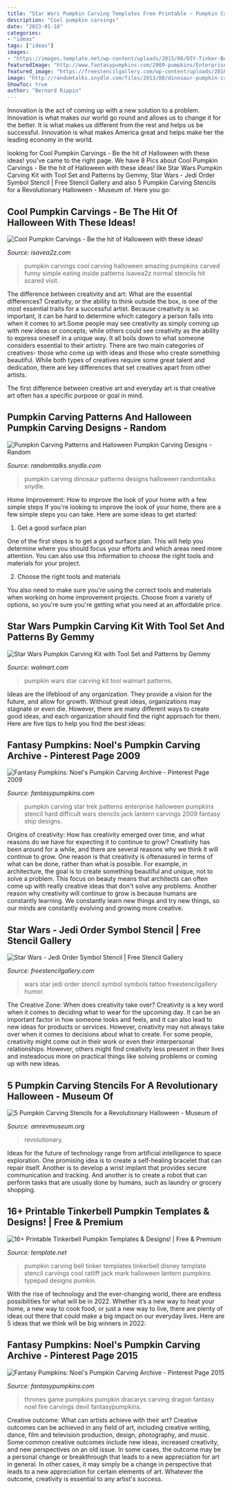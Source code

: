 ```yaml
---
title: "Star Wars Pumpkin Carving Templates Free Printable ~ Pumpkin Carving Patterns And Halloween Pumpkin Carving Designs"
description: "Cool pumpkin carvings"
date: "2023-01-18"
categories:
- "ideas"
tags: ["ideas"]
images:
- "https://images.template.net/wp-content/uploads/2015/06/DIY-Tinker-Bell-Template-Design.jpg"
featuredImage: "http://www.fantasypumpkins.com/2009-pumpkins/Enterprise84-840.jpg"
featured_image: "https://freestencilgallery.com/wp-content/uploads/2016/07/Star-Wars-Jedi-Order-Symbol-Stencil-thumb.jpg"
image: "http://randomtalks.snydle.com/files/2013/08/dinosaur-pumpkin-carving.jpg"
ShowToc: true
author: "Bernard Rippin"
---
```



Innovation is the act of coming up with a new solution to a problem. Innovation is what makes our world go round and allows us to change it for the better. It is what makes us different from the rest and helps us be successful. Innovation is what makes America great and helps make her the leading economy in the world.

	

		
looking for Cool Pumpkin Carvings - Be the hit of Halloween with these ideas! you've came to the right page. We have 8 Pics about Cool Pumpkin Carvings - Be the hit of Halloween with these ideas! like Star Wars Pumpkin Carving Kit with Tool Set and Patterns by Gemmy, Star Wars - Jedi Order Symbol Stencil | Free Stencil Gallery and also 5 Pumpkin Carving Stencils for a Revolutionary Halloween - Museum of. Here you go:
		
    
## Cool Pumpkin Carvings - Be The Hit Of Halloween With These Ideas!

<img loading=lazy src="https://www.isavea2z.com/wp-content/uploads/2013/10/cool-pumpkin-carvings.jpg" onerror="this.onerror=null;this.src='https://tse1.mm.bing.net/th?id=OIP.ks7kydSG2jaRpdzwUuFOeAHaKl&amp;pid=15.1';" alt="Cool Pumpkin Carvings - Be the hit of Halloween with these ideas!">

_Source: isavea2z.com_

>pumpkin carvings cool carving halloween amazing pumpkins carved funny simple eating inside patterns isavea2z normal stencils hit scared visit. 

	

The difference between creativity and art: What are the essential differences?
Creativity, or the ability to think outside the box, is one of the most essential traits for a successful artist. Because creativity is so important, it can be hard to determine which category a person falls into when it comes to art.Some people may see creativity as simply coming up with new ideas or concepts; while others could see creativity as the ability to express oneself in a unique way. It all boils down to what someone considers essential to their artistry.
There are two main categories of creatives- those who come up with ideas and those who create something beautiful. While both types of creatives require some great talent and dedication, there are key differences that set creatives apart from other artists. 

The first difference between creative art and everyday art is that creative art often has a specific purpose or goal in mind.

    
## Pumpkin Carving Patterns And Halloween Pumpkin Carving Designs - Random

<img loading=lazy src="http://randomtalks.snydle.com/files/2013/08/dinosaur-pumpkin-carving.jpg" onerror="this.onerror=null;this.src='https://tse2.mm.bing.net/th?id=OIP.y1uDgKfSpoOZ7nMNoYVBlwHaFj&amp;pid=15.1';" alt="Pumpkin Carving Patterns and Halloween Pumpkin Carving Designs - Random">

_Source: randomtalks.snydle.com_

>pumpkin carving dinosaur patterns designs halloween randomtalks snydle. 

	

Home Improvement: How to improve the look of your home with a few simple steps
If you're looking to improve the look of your home, there are a few simple steps you can take. Here are some ideas to get started:
1. Get a good surface plan

One of the first steps is to get a good surface plan. This will help you determine where you should focus your efforts and which areas need more attention. You can also use this information to choose the right tools and materials for your project.

2. Choose the right tools and materials

You also need to make sure you're using the correct tools and materials when working on home improvement projects. Choose from a variety of options, so you're sure you're getting what you need at an affordable price.


    
## Star Wars Pumpkin Carving Kit With Tool Set And Patterns By Gemmy

<img loading=lazy src="https://i5.walmartimages.com/asr/1f31b8b7-a0dd-4710-882b-1094a94746be_1.e7d1708b645a498ddb33fcb1697fb83e.jpeg" onerror="this.onerror=null;this.src='https://tse3.mm.bing.net/th?id=OIP.hhq5Ll9UYqhO69X6mOsaXAHaEP&amp;pid=15.1';" alt="Star Wars Pumpkin Carving Kit with Tool Set and Patterns by Gemmy">

_Source: walmart.com_

>pumpkin wars star carving kit tool walmart patterns. 

	

Ideas are the lifeblood of any organization. They provide a vision for the future, and allow for growth. Without great ideas, organizations may stagnate or even die. However, there are many different ways to create good ideas, and each organization should find the right approach for them. Here are five tips to help you find the best ideas:

    
## Fantasy Pumpkins: Noel&#039;s Pumpkin Carving Archive - Pinterest Page 2009

<img loading=lazy src="http://www.fantasypumpkins.com/2009-pumpkins/Enterprise84-840.jpg" onerror="this.onerror=null;this.src='https://tse1.mm.bing.net/th?id=OIP.IjZEJmnEyiiDV483SAF7CQHaFx&amp;pid=15.1';" alt="Fantasy Pumpkins: Noel&#039;s Pumpkin Carving Archive - Pinterest Page 2009">

_Source: fantasypumpkins.com_

>pumpkin carving star trek patterns enterprise halloween pumpkins stencil hard difficult wars stencils jack lantern carvings 2009 fantasy ship designs. 

	

Origins of creativity: How has creativity emerged over time, and what reasons do we have for expecting it to continue to grow?
Creativity has been around for a while, and there are several reasons why we think it will continue to grow. One reason is that creativity is oftenasured in terms of what can be done, rather than what is possible. For example, in architecture, the goal is to create something beautiful and unique, not to solve a problem. This focus on beauty means that architects can often come up with really creative ideas that don't solve any problems. Another reason why creativity will continue to grow is because humans are constantly learning. We constantly learn new things and try new things, so our minds are constantly evolving and growing more creative.

    
## Star Wars - Jedi Order Symbol Stencil | Free Stencil Gallery

<img loading=lazy src="https://freestencilgallery.com/wp-content/uploads/2016/07/Star-Wars-Jedi-Order-Symbol-Stencil-thumb.jpg" onerror="this.onerror=null;this.src='https://tse4.mm.bing.net/th?id=OIP.kAzHfBAL1S7R0kE3dBYHqAAAAA&amp;pid=15.1';" alt="Star Wars - Jedi Order Symbol Stencil | Free Stencil Gallery">

_Source: freestencilgallery.com_

>wars star jedi order stencil symbol symbols tattoo freestencilgallery humor. 

	

The Creative Zone: When does creativity take over?
Creativity is a key word when it comes to deciding what to wear for the upcoming day. It can be an important factor in how someone looks and feels, and it can also lead to new ideas for products or services. However, creativity may not always take over when it comes to decisions about what to create. For some people, creativity might come out in their work or even their interpersonal relationships. However, others might find creativity less present in their lives and insteadocus more on practical things like solving problems or coming up with new ideas.

    
## 5 Pumpkin Carving Stencils For A Revolutionary Halloween - Museum Of

<img loading=lazy src="https://moar-prod.imgix.net/e4b1cd42-d0d8-4059-9970-baa50c998e27/MARPumpkinDesigns_snake.jpg?auto=compress%2Cformat&amp;fit=min&amp;fm=jpg&amp;q=80&amp;rect=0%2C106%2C2400%2C1348" onerror="this.onerror=null;this.src='https://tse3.mm.bing.net/th?id=OIP.vvOgGtoNl4UlMSvW-IEIKAHaEK&amp;pid=15.1';" alt="5 Pumpkin Carving Stencils for a Revolutionary Halloween - Museum of">

_Source: amrevmuseum.org_

>revolutionary. 

	

Ideas for the future of technology range from artificial intelligence to space exploration. One promising idea is to create a self-healing bracelet that can repair itself. Another is to develop a wrist implant that provides secure communication and tracking. And another is to create a robot that can perform tasks that are usually done by humans, such as laundry or grocery shopping.

    
## 16+ Printable Tinkerbell Pumpkin Templates &amp; Designs! | Free &amp; Premium

<img loading=lazy src="https://images.template.net/wp-content/uploads/2015/06/DIY-Tinker-Bell-Template-Design.jpg" onerror="this.onerror=null;this.src='https://tse2.mm.bing.net/th?id=OIP.jl4XxbnTpAbwYxlvZD1PRwHaJ5&amp;pid=15.1';" alt="16+ Printable Tinkerbell Pumpkin Templates &amp; Designs! | Free &amp; Premium">

_Source: template.net_

>pumpkin carving bell tinker templates tinkerbell disney template stencil carvings cool ratliff jack mark halloween lantern pumpkins typepad designs pumkin. 

	

With the rise of technology and the ever-changing world, there are endless possibilities for what will be in 2022. Whether it’s a new way to heat your home, a new way to cook food, or just a new way to live, there are plenty of ideas out there that could make a big impact on our everyday lives. Here are 5 ideas that we think will be big winners in 2022: 

    
## Fantasy Pumpkins: Noel&#039;s Pumpkin Carving Archive - Pinterest Page 2015

<img loading=lazy src="https://www.fantasypumpkins.com/2015-pumpkins/noel_dracarys-game-of-thrones_0901.jpg" onerror="this.onerror=null;this.src='https://tse3.mm.bing.net/th?id=OIP.Rc20fcJAf-NgLwslZUcPhAHaGA&amp;pid=15.1';" alt="Fantasy Pumpkins: Noel&#039;s Pumpkin Carving Archive - Pinterest Page 2015">

_Source: fantasypumpkins.com_

>thrones game pumpkins pumpkin dracarys carving dragon fantasy noel fire carvings devil fantasypumpkins. 

	

Creative outcome: What can artists achieve with their art?
Creative outcomes can be achieved in any field of art, including creative writing, dance, film and television production, design, photography, and music. Some common creative outcomes include new ideas, increased creativity, and new perspectives on an old issue. In some cases, the outcome may be a personal change or breakthrough that leads to a new appreciation for art in general. In other cases, it may simply be a change in perspective that leads to a new appreciation for certain elements of art. Whatever the outcome, creativity is essential to any artist's success.

